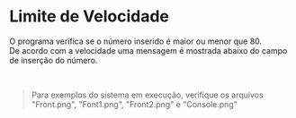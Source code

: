 # Limite de Velocidade

O programa verifica se o número inserido é maior ou menor que 80.
<br> De acordo com a velocidade uma mensagem é mostrada abaixo do campo de inserção do número.

<br>

> Para exemplos do sistema em execução, verifique os arquivos "Front.png", "Font1.png", "Front2.png" e "Console.png"